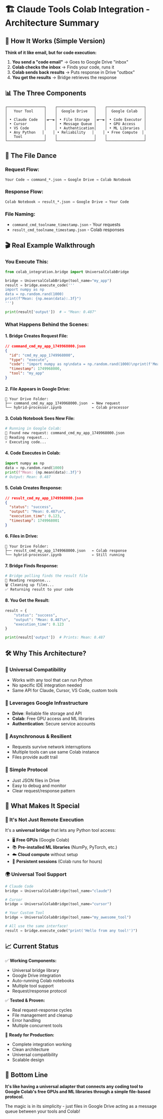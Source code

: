 # 🏗️ Claude Tools Colab Integration - Architecture Summary

## 🎯 How It Works (Simple Version)

**Think of it like email, but for code execution:**

1. **You send a "code email"** → Goes to Google Drive "inbox"
2. **Colab checks the inbox** → Finds your code, runs it
3. **Colab sends back results** → Puts response in Drive "outbox"  
4. **You get the results** → Bridge retrieves the response

## 📊 The Three Components

```
┌─────────────────┐    ┌─────────────────┐    ┌─────────────────┐
│   Your Tool     │    │  Google Drive   │    │  Google Colab   │
│                 │    │                 │    │                 │
│ • Claude Code   │◄──►│ • File Storage  │◄──►│ • Code Executor │
│ • Cursor        │    │ • Message Queue │    │ • GPU Access    │
│ • VS Code       │    │ • Authentication│    │ • ML Libraries  │
│ • Any Python   │    │ • Reliability   │    │ • Free Compute  │
│   Tool          │    │                 │    │                 │
└─────────────────┘    └─────────────────┘    └─────────────────┘
```

## 🔄 The File Dance

### **Request Flow:**
```
Your Code → command_*.json → Google Drive → Colab Notebook
```

### **Response Flow:**
```
Colab Notebook → result_*.json → Google Drive → Your Code
```

### **File Naming:**
- `command_cmd_toolname_timestamp.json` - Your requests
- `result_cmd_toolname_timestamp.json` - Colab responses

## 🎬 Real Example Walkthrough

### **You Execute This:**
```python
from colab_integration.bridge import UniversalColabBridge

bridge = UniversalColabBridge(tool_name="my_app")
result = bridge.execute_code('''
import numpy as np
data = np.random.rand(1000)
print(f"Mean: {np.mean(data):.3f}")
''')

print(result['output'])  # → "Mean: 0.487"
```

### **What Happens Behind the Scenes:**

#### **1. Bridge Creates Request File:**
```json
// command_cmd_my_app_1749968000.json
{
  "id": "cmd_my_app_1749968000",
  "type": "execute",
  "code": "import numpy as np\ndata = np.random.rand(1000)\nprint(f'Mean: {np.mean(data):.3f}')",
  "timestamp": 1749968000,
  "tool": "my_app"
}
```

#### **2. File Appears in Google Drive:**
```
📁 Your Drive Folder:
├── command_cmd_my_app_1749968000.json  ← New request
└── hybrid-processor.ipynb              ← Colab processor
```

#### **3. Colab Notebook Sees New File:**
```python
# Running in Google Colab:
📨 Found new request: command_cmd_my_app_1749968000.json
📖 Reading request...
⚡ Executing code...
```

#### **4. Code Executes in Colab:**
```python
import numpy as np
data = np.random.rand(1000)
print(f"Mean: {np.mean(data):.3f}")
# Output: Mean: 0.487
```

#### **5. Colab Creates Response:**
```json
// result_cmd_my_app_1749968000.json
{
  "status": "success",
  "output": "Mean: 0.487\n",
  "execution_time": 0.123,
  "timestamp": 1749968001
}
```

#### **6. Files in Drive:**
```
📁 Your Drive Folder:
├── result_cmd_my_app_1749968000.json   ← Colab response
└── hybrid-processor.ipynb              ← Still running
```

#### **7. Bridge Finds Response:**
```python
# Bridge polling finds the result file
📖 Reading response...
🗑️ Cleaning up files...
✅ Returning result to your code
```

#### **8. You Get the Result:**
```python
result = {
    "status": "success",
    "output": "Mean: 0.487\n",
    "execution_time": 0.123
}

print(result['output'])  # Prints: Mean: 0.487
```

## 🛠️ Why This Architecture?

### **🔹 Universal Compatibility**
- Works with any tool that can run Python
- No specific IDE integration needed
- Same API for Claude, Cursor, VS Code, custom tools

### **🔹 Leverages Google Infrastructure**  
- **Drive**: Reliable file storage and API
- **Colab**: Free GPU access and ML libraries
- **Authentication**: Secure service accounts

### **🔹 Asynchronous & Resilient**
- Requests survive network interruptions
- Multiple tools can use same Colab instance
- Files provide audit trail

### **🔹 Simple Protocol**
- Just JSON files in Drive
- Easy to debug and monitor
- Clear request/response pattern

## 🎯 What Makes It Special

### **🚀 It's Not Just Remote Execution**
It's a **universal bridge** that lets any Python tool access:
- 🖥️ **Free GPUs** (Google Colab)
- 📚 **Pre-installed ML libraries** (NumPy, PyTorch, etc.)
- ☁️ **Cloud compute** without setup
- 🔄 **Persistent sessions** (Colab runs for hours)

### **🌍 Universal Tool Support**
```python
# Claude Code
bridge = UniversalColabBridge(tool_name="claude")

# Cursor
bridge = UniversalColabBridge(tool_name="cursor")

# Your Custom Tool
bridge = UniversalColabBridge(tool_name="my_awesome_tool")

# All use the same interface!
result = bridge.execute_code("print('Hello from any tool!')")
```

## 📈 Current Status

✅ **Working Components:**
- Universal bridge library
- Google Drive integration  
- Auto-running Colab notebooks
- Multiple tool support
- Request/response protocol

✅ **Tested & Proven:**
- Real request-response cycles
- File management and cleanup
- Error handling
- Multiple concurrent tools

🚀 **Ready for Production:**
- Complete integration working
- Clean architecture
- Universal compatibility
- Scalable design

## 🎉 Bottom Line

**It's like having a universal adapter that connects any coding tool to Google Colab's free GPUs and ML libraries through a simple file-based protocol.**

The magic is in its simplicity - just files in Google Drive acting as a message queue between your tools and Colab!